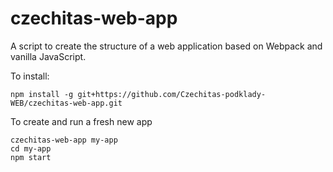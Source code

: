 # czechitas-web-app

A script to create the structure of a web application based on Webpack and vanilla JavaScript.

To install:

```
npm install -g git+https://github.com/Czechitas-podklady-WEB/czechitas-web-app.git
```

To create and run a fresh new app

```
czechitas-web-app my-app
cd my-app
npm start
```

